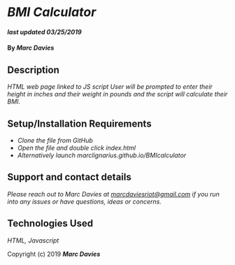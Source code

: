 # _BMI Calculator_

#### _last updated 03/25/2019_

#### By _**Marc Davies**_

## Description

_HTML web page linked to JS script_
_User will be prompted to enter their height in inches and their weight in pounds and the script will calculate their BMI._

## Setup/Installation Requirements

* _Clone the file from GitHub_
* _Open the file and double click index.html_
* _Alternatively launch marclignarius.github.io/BMIcalculator_

## Support and contact details

_Please reach out to Marc Davies at marcdaviesriot@gmail.com if you run into any issues or have questions, ideas or concerns._

## Technologies Used

_HTML, Javascript_

Copyright (c) 2019 **_Marc Davies_**
